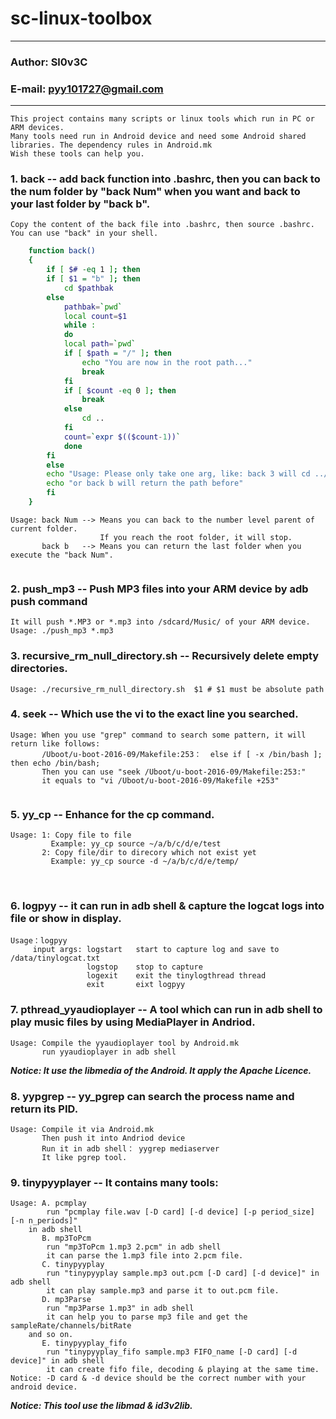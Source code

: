 sc-linux-toolbox
===================================
****
### Author: Sl0v3C
### E-mail: pyy101727@gmail.com
****
	This project contains many scripts or linux tools which run in PC or ARM devices.
	Many tools need run in Android device and need some Android shared libraries. The dependency rules in Android.mk 
	Wish these tools can help you.
### 1. back -- add back function into .bashrc, then you can back to the num folder by "back Num" when you want and back to your last folder by "back b".
	Copy the content of the back file into .bashrc, then source .bashrc. You can use "back" in your shell.
``` bash
	function back()
	{
	    if [ $# -eq 1 ]; then
		if [ $1 = "b" ]; then
			cd $pathbak
		else
			pathbak=`pwd`
			local count=$1
			while :
			do
			local path=`pwd`
			if [ $path = "/" ]; then
				echo "You are now in the root path..."
				break
			fi
			if [ $count -eq 0 ]; then
				break
			else
				cd ..
			fi
			count=`expr $(($count-1))`
			done
		fi
	    else
		echo "Usage: Please only take one arg, like: back 3 will cd ../../../"
		echo "or back b will return the path before"
	    fi
	}
```
	Usage: back Num --> Means you can back to the number level parent of current folder. 
	                    If you reach the root folder, it will stop.
	       back b   --> Means you can return the last folder when you execute the "back Num".
		   
### 2. push_mp3 -- Push MP3 files into your ARM device by adb push command
	It will push *.MP3 or *.mp3 into /sdcard/Music/ of your ARM device.
	Usage: ./push_mp3 *.mp3

### 3. recursive_rm_null_directory.sh -- Recursively delete empty directories.
	Usage: ./recursive_rm_null_directory.sh  $1 # $1 must be absolute path

### 4. seek -- Which use the vi to the exact line you searched.
	Usage: When you use "grep" command to search some pattern, it will return like follows:
	       /Uboot/u-boot-2016-09/Makefile:253：  else if [ -x /bin/bash ]; then echo /bin/bash; 
	       Then you can use "seek /Uboot/u-boot-2016-09/Makefile:253:"
	       it equals to "vi /Uboot/u-boot-2016-09/Makefile +253"
		   
### 5. yy_cp -- Enhance for the cp command.
	Usage: 1: Copy file to file
	         Example: yy_cp source ~/a/b/c/d/e/test
	       2: Copy file/dir to direcory which not exist yet
	         Example: yy_cp source -d ~/a/b/c/d/e/temp/
    
### 6. logpyy -- it can run in adb shell & capture the logcat logs into file or show in display.
	Usage：logpyy
	     input args: logstart   start to capture log and save to /data/tinylogcat.txt
	                 logstop    stop to capture
	                 logexit    exit the tinylogthread thread
	                 exit       eixt logpyy

### 7. pthread_yyaudioplayer -- A tool which can run in adb shell to play music files by using MediaPlayer in Andriod.
	Usage: Compile the yyaudioplayer tool by Android.mk
	       run yyaudioplayer in adb shell
***Notice: It use the libmedia of the Android. It apply the Apache Licence.***
	
### 8. yypgrep -- yy_pgrep can search the process name and return its PID.
	Usage: Compile it via Android.mk
	       Then push it into Andriod device
	       Run it in adb shell： yygrep mediaserver
	       It like pgrep tool.

### 9. tinypyyplayer -- It contains many tools:
	Usage: A. pcmplay
	        run "pcmplay file.wav [-D card] [-d device] [-p period_size] [-n n_periods]" 
		in adb shell
	       B. mp3ToPcm
	        run "mp3ToPcm 1.mp3 2.pcm" in adb shell
	        it can parse the 1.mp3 file into 2.pcm file.
	       C. tinypyyplay
	        run "tinypyyplay sample.mp3 out.pcm [-D card] [-d device]" in adb shell
	        it can play sample.mp3 and parse it to out.pcm file.
	       D. mp3Parse
	        run "mp3Parse 1.mp3" in adb shell
	        it can help you to parse mp3 file and get the sampleRate/channels/bitRate
		and so on.
	       E. tinypyyplay_fifo
	        run "tinypyyplay_fifo sample.mp3 FIFO_name [-D card] [-d device]" in adb shell
	        it can create fifo file, decoding & playing at the same time.
	Notice: -D card & -d device should be the correct number with your android device.
 ***Notice: This tool use the libmad & id3v2lib.***
	
	   
	     
	
